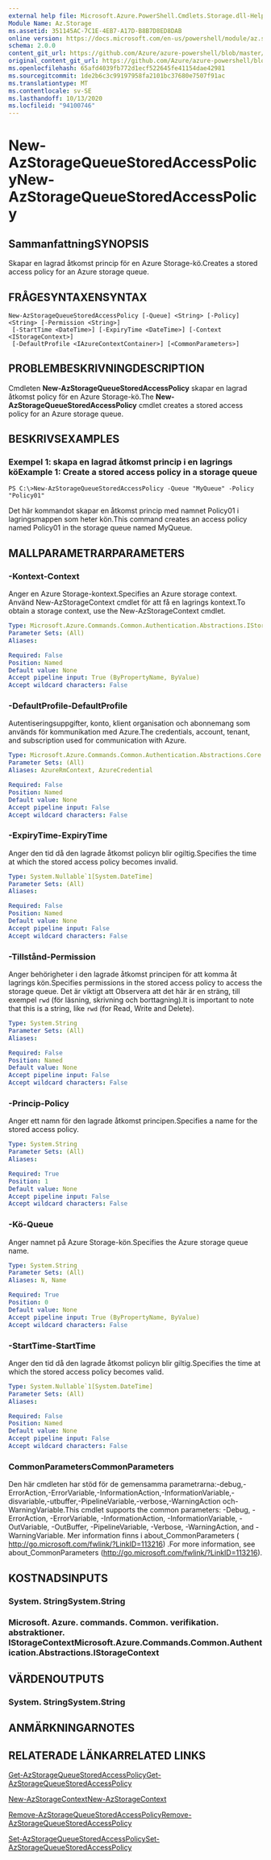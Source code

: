```yaml
---
external help file: Microsoft.Azure.PowerShell.Cmdlets.Storage.dll-Help.xml
Module Name: Az.Storage
ms.assetid: 351145AC-7C1E-4EB7-A17D-B8B7D8ED8DAB
online version: https://docs.microsoft.com/en-us/powershell/module/az.storage/new-azstoragequeuestoredaccesspolicy
schema: 2.0.0
content_git_url: https://github.com/Azure/azure-powershell/blob/master/src/Storage/Storage.Management/help/New-AzStorageQueueStoredAccessPolicy.md
original_content_git_url: https://github.com/Azure/azure-powershell/blob/master/src/Storage/Storage.Management/help/New-AzStorageQueueStoredAccessPolicy.md
ms.openlocfilehash: 65afd4039fb772d1ecf522645fe41154dae42981
ms.sourcegitcommit: 1de2b6c3c99197958fa2101bc37680e7507f91ac
ms.translationtype: MT
ms.contentlocale: sv-SE
ms.lasthandoff: 10/13/2020
ms.locfileid: "94100746"
---
```

# <span data-ttu-id="2f30e-101">New-AzStorageQueueStoredAccessPolicy</span><span class="sxs-lookup"><span data-stu-id="2f30e-101">New-AzStorageQueueStoredAccessPolicy</span></span>

## <span data-ttu-id="2f30e-102">Sammanfattning</span><span class="sxs-lookup"><span data-stu-id="2f30e-102">SYNOPSIS</span></span>
<span data-ttu-id="2f30e-103">Skapar en lagrad åtkomst princip för en Azure Storage-kö.</span><span class="sxs-lookup"><span data-stu-id="2f30e-103">Creates a stored access policy for an Azure storage queue.</span></span>

## <span data-ttu-id="2f30e-104">FRÅGESYNTAXEN</span><span class="sxs-lookup"><span data-stu-id="2f30e-104">SYNTAX</span></span>

```
New-AzStorageQueueStoredAccessPolicy [-Queue] <String> [-Policy] <String> [-Permission <String>]
 [-StartTime <DateTime>] [-ExpiryTime <DateTime>] [-Context <IStorageContext>]
 [-DefaultProfile <IAzureContextContainer>] [<CommonParameters>]
```

## <span data-ttu-id="2f30e-105">PROBLEMBESKRIVNING</span><span class="sxs-lookup"><span data-stu-id="2f30e-105">DESCRIPTION</span></span>
<span data-ttu-id="2f30e-106">Cmdleten **New-AzStorageQueueStoredAccessPolicy** skapar en lagrad åtkomst policy för en Azure Storage-kö.</span><span class="sxs-lookup"><span data-stu-id="2f30e-106">The **New-AzStorageQueueStoredAccessPolicy** cmdlet creates a stored access policy for an Azure storage queue.</span></span>

## <span data-ttu-id="2f30e-107">BESKRIVS</span><span class="sxs-lookup"><span data-stu-id="2f30e-107">EXAMPLES</span></span>

### <span data-ttu-id="2f30e-108">Exempel 1: skapa en lagrad åtkomst princip i en lagrings kö</span><span class="sxs-lookup"><span data-stu-id="2f30e-108">Example 1: Create a stored access policy in a storage queue</span></span>
```
PS C:\>New-AzStorageQueueStoredAccessPolicy -Queue "MyQueue" -Policy "Policy01"
```

<span data-ttu-id="2f30e-109">Det här kommandot skapar en åtkomst princip med namnet Policy01 i lagringsmappen som heter kön.</span><span class="sxs-lookup"><span data-stu-id="2f30e-109">This command creates an access policy named Policy01 in the storage queue named MyQueue.</span></span>

## <span data-ttu-id="2f30e-110">MALLPARAMETRAR</span><span class="sxs-lookup"><span data-stu-id="2f30e-110">PARAMETERS</span></span>

### <span data-ttu-id="2f30e-111">-Kontext</span><span class="sxs-lookup"><span data-stu-id="2f30e-111">-Context</span></span>
<span data-ttu-id="2f30e-112">Anger en Azure Storage-kontext.</span><span class="sxs-lookup"><span data-stu-id="2f30e-112">Specifies an Azure storage context.</span></span>
<span data-ttu-id="2f30e-113">Använd New-AzStorageContext cmdlet för att få en lagrings kontext.</span><span class="sxs-lookup"><span data-stu-id="2f30e-113">To obtain a storage context, use the New-AzStorageContext cmdlet.</span></span>

```yaml
Type: Microsoft.Azure.Commands.Common.Authentication.Abstractions.IStorageContext
Parameter Sets: (All)
Aliases:

Required: False
Position: Named
Default value: None
Accept pipeline input: True (ByPropertyName, ByValue)
Accept wildcard characters: False
```

### <span data-ttu-id="2f30e-114">-DefaultProfile</span><span class="sxs-lookup"><span data-stu-id="2f30e-114">-DefaultProfile</span></span>
<span data-ttu-id="2f30e-115">Autentiseringsuppgifter, konto, klient organisation och abonnemang som används för kommunikation med Azure.</span><span class="sxs-lookup"><span data-stu-id="2f30e-115">The credentials, account, tenant, and subscription used for communication with Azure.</span></span>

```yaml
Type: Microsoft.Azure.Commands.Common.Authentication.Abstractions.Core.IAzureContextContainer
Parameter Sets: (All)
Aliases: AzureRmContext, AzureCredential

Required: False
Position: Named
Default value: None
Accept pipeline input: False
Accept wildcard characters: False
```

### <span data-ttu-id="2f30e-116">-ExpiryTime</span><span class="sxs-lookup"><span data-stu-id="2f30e-116">-ExpiryTime</span></span>
<span data-ttu-id="2f30e-117">Anger den tid då den lagrade åtkomst policyn blir ogiltig.</span><span class="sxs-lookup"><span data-stu-id="2f30e-117">Specifies the time at which the stored access policy becomes invalid.</span></span>

```yaml
Type: System.Nullable`1[System.DateTime]
Parameter Sets: (All)
Aliases:

Required: False
Position: Named
Default value: None
Accept pipeline input: False
Accept wildcard characters: False
```

### <span data-ttu-id="2f30e-118">-Tillstånd</span><span class="sxs-lookup"><span data-stu-id="2f30e-118">-Permission</span></span>
<span data-ttu-id="2f30e-119">Anger behörigheter i den lagrade åtkomst principen för att komma åt lagrings kön.</span><span class="sxs-lookup"><span data-stu-id="2f30e-119">Specifies permissions in the stored access policy to access the storage queue.</span></span>
<span data-ttu-id="2f30e-120">Det är viktigt att Observera att det här är en sträng, till exempel `rwd` (för läsning, skrivning och borttagning).</span><span class="sxs-lookup"><span data-stu-id="2f30e-120">It is important to note that this is a string, like `rwd` (for Read, Write and Delete).</span></span>

```yaml
Type: System.String
Parameter Sets: (All)
Aliases:

Required: False
Position: Named
Default value: None
Accept pipeline input: False
Accept wildcard characters: False
```

### <span data-ttu-id="2f30e-121">-Princip</span><span class="sxs-lookup"><span data-stu-id="2f30e-121">-Policy</span></span>
<span data-ttu-id="2f30e-122">Anger ett namn för den lagrade åtkomst principen.</span><span class="sxs-lookup"><span data-stu-id="2f30e-122">Specifies a name for the stored access policy.</span></span>

```yaml
Type: System.String
Parameter Sets: (All)
Aliases:

Required: True
Position: 1
Default value: None
Accept pipeline input: False
Accept wildcard characters: False
```

### <span data-ttu-id="2f30e-123">-Kö</span><span class="sxs-lookup"><span data-stu-id="2f30e-123">-Queue</span></span>
<span data-ttu-id="2f30e-124">Anger namnet på Azure Storage-kön.</span><span class="sxs-lookup"><span data-stu-id="2f30e-124">Specifies the Azure storage queue name.</span></span>

```yaml
Type: System.String
Parameter Sets: (All)
Aliases: N, Name

Required: True
Position: 0
Default value: None
Accept pipeline input: True (ByPropertyName, ByValue)
Accept wildcard characters: False
```

### <span data-ttu-id="2f30e-125">-StartTime</span><span class="sxs-lookup"><span data-stu-id="2f30e-125">-StartTime</span></span>
<span data-ttu-id="2f30e-126">Anger den tid då den lagrade åtkomst policyn blir giltig.</span><span class="sxs-lookup"><span data-stu-id="2f30e-126">Specifies the time at which the stored access policy becomes valid.</span></span>

```yaml
Type: System.Nullable`1[System.DateTime]
Parameter Sets: (All)
Aliases:

Required: False
Position: Named
Default value: None
Accept pipeline input: False
Accept wildcard characters: False
```

### <span data-ttu-id="2f30e-127">CommonParameters</span><span class="sxs-lookup"><span data-stu-id="2f30e-127">CommonParameters</span></span>
<span data-ttu-id="2f30e-128">Den här cmdleten har stöd för de gemensamma parametrarna:-debug,-ErrorAction,-ErrorVariable,-InformationAction,-InformationVariable,-disvariable,-utbuffer,-PipelineVariable,-verbose,-WarningAction och-WarningVariable.</span><span class="sxs-lookup"><span data-stu-id="2f30e-128">This cmdlet supports the common parameters: -Debug, -ErrorAction, -ErrorVariable, -InformationAction, -InformationVariable, -OutVariable, -OutBuffer, -PipelineVariable, -Verbose, -WarningAction, and -WarningVariable.</span></span> <span data-ttu-id="2f30e-129">Mer information finns i about_CommonParameters ( http://go.microsoft.com/fwlink/?LinkID=113216) .</span><span class="sxs-lookup"><span data-stu-id="2f30e-129">For more information, see about_CommonParameters (http://go.microsoft.com/fwlink/?LinkID=113216).</span></span>

## <span data-ttu-id="2f30e-130">KOSTNADS</span><span class="sxs-lookup"><span data-stu-id="2f30e-130">INPUTS</span></span>

### <span data-ttu-id="2f30e-131">System. String</span><span class="sxs-lookup"><span data-stu-id="2f30e-131">System.String</span></span>

### <span data-ttu-id="2f30e-132">Microsoft. Azure. commands. Common. verifikation. abstraktioner. IStorageContext</span><span class="sxs-lookup"><span data-stu-id="2f30e-132">Microsoft.Azure.Commands.Common.Authentication.Abstractions.IStorageContext</span></span>

## <span data-ttu-id="2f30e-133">VÄRDEN</span><span class="sxs-lookup"><span data-stu-id="2f30e-133">OUTPUTS</span></span>

### <span data-ttu-id="2f30e-134">System. String</span><span class="sxs-lookup"><span data-stu-id="2f30e-134">System.String</span></span>

## <span data-ttu-id="2f30e-135">ANMÄRKNINGAR</span><span class="sxs-lookup"><span data-stu-id="2f30e-135">NOTES</span></span>

## <span data-ttu-id="2f30e-136">RELATERADE LÄNKAR</span><span class="sxs-lookup"><span data-stu-id="2f30e-136">RELATED LINKS</span></span>

[<span data-ttu-id="2f30e-137">Get-AzStorageQueueStoredAccessPolicy</span><span class="sxs-lookup"><span data-stu-id="2f30e-137">Get-AzStorageQueueStoredAccessPolicy</span></span>](./Get-AzStorageQueueStoredAccessPolicy.md)

[<span data-ttu-id="2f30e-138">New-AzStorageContext</span><span class="sxs-lookup"><span data-stu-id="2f30e-138">New-AzStorageContext</span></span>](./New-AzStorageContext.md)

[<span data-ttu-id="2f30e-139">Remove-AzStorageQueueStoredAccessPolicy</span><span class="sxs-lookup"><span data-stu-id="2f30e-139">Remove-AzStorageQueueStoredAccessPolicy</span></span>](./Remove-AzStorageQueueStoredAccessPolicy.md)

[<span data-ttu-id="2f30e-140">Set-AzStorageQueueStoredAccessPolicy</span><span class="sxs-lookup"><span data-stu-id="2f30e-140">Set-AzStorageQueueStoredAccessPolicy</span></span>](./Set-AzStorageQueueStoredAccessPolicy.md)


